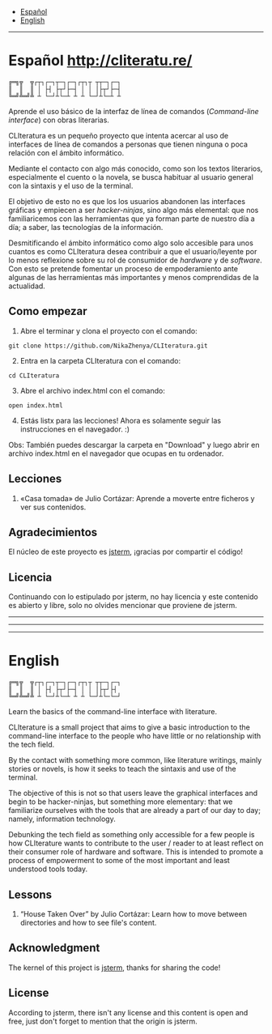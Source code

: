 * [Español](#español)
* [English](#english)

---

# Español http://cliteratu.re/

    ╔═╗╦  ╦┌┬┐┌─┐┬─┐┌─┐┌┬┐┬ ┬┬─┐┌─┐
    ║  ║  ║ │ ├┤ ├┬┘├─┤ │ │ │├┬┘├─┤
    ╚═╝╩═╝╩ ┴ └─┘┴└─┴ ┴ ┴ └─┘┴└─┴ ┴

Aprende el uso básico de la interfaz de línea de comandos (*Command-line interface*)
con obras literarias.

CLIteratura es un pequeño proyecto que intenta acercar al uso de interfaces de línea
de comandos a personas que tienen ninguna o poca relación con el ámbito informático.

Mediante el contacto con algo más conocido, como son los textos literarios, especialmente
el cuento o la novela, se busca habituar al usuario general con la sintaxis y el
uso de la terminal.

El objetivo de esto no es que los los usuarios abandonen las interfaces gráficas
y empiecen a ser *hacker-ninjas*, sino algo más elemental: que nos familiaricemos
con las herramientas que ya forman parte de nuestro día a día; a saber, las tecnologías
de la información.

Desmitificando el ámbito informático como algo solo accesible para unos cuantos
es como CLIteratura desea contribuir a que el usuario/leyente por lo menos reflexione
sobre su rol de consumidor de *hardware* y de *software*. Con esto se pretende fomentar
un proceso de empoderamiento ante algunas de las herramientas más importantes y
menos comprendidas de la actualidad.

## Como empezar

1. Abre el terminar y clona el proyecto con el comando:

```
git clone https://github.com/NikaZhenya/CLIteratura.git

```

2. Entra en la carpeta CLIteratura con el comando:

```
cd CLIteratura

```

3. Abre el archivo index.html con el comando:

```
open index.html

```

4. Estás listx para las lecciones! Ahora es solamente seguir las instrucciones en el navegador. :)

Obs: También puedes descargar la carpeta en "Download" y luego abrir en archivo index.html en el navegador que ocupas en tu ordenador.

## Lecciones

1. «Casa tomada» de Julio Cortázar: Aprende a moverte entre ficheros y ver sus contenidos.

## Agradecimientos

El núcleo de este proyecto es [jsterm](https://github.com/clarkduvall/jsterm),
¡gracias por compartir el código!

## Licencia

Continuando con lo estipulado por jsterm, no hay licencia y este contenido es abierto
y libre, solo no olvides mencionar que proviene de jsterm.

---
---
---

# English

    ╔═╗╦  ╦┌┬┐┌─┐┬─┐┌─┐┌┬┐┬ ┬┬─┐┌─┐
    ║  ║  ║ │ ├┤ ├┬┘├─┤ │ │ │├┬┘├┤
    ╚═╝╩═╝╩ ┴ └─┘┴└─┴ ┴ ┴ └─┘┴└─└─┘

Learn the basics of the command-line interface with literature.

CLIterature is a small project that aims to give a basic introduction to the command-line
interface to the people who have little or no relationship with the tech field.

By the contact with something more common, like literature writings, mainly stories
or novels, is how it seeks to teach the sintaxis and use of the terminal.

The objective of this is not so that users leave the graphical interfaces and begin
to be hacker-ninjas, but something more elementary: that we familiarize ourselves
with the tools that are already a part of our day to day; namely, information technology.

Debunking the tech field as something only accessible for a few people is how CLIterature
wants to contribute to the user / reader to at least reflect on their consumer role
of hardware and software. This is intended to promote a process of empowerment to
some of the most important and least understood tools today.

## Lessons

1. “House Taken Over” by Julio Cortázar: Learn how to move between directories and
how to see file's content.

## Acknowledgment

The kernel of this project is [jsterm](https://github.com/clarkduvall/jsterm), thanks
for sharing the code!

## License

According to jsterm, there isn't any license and this content is open and free,
just don't forget to mention that the origin is jsterm.
